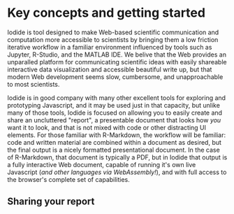 # Key concepts and getting started

Iodide is tool designed to make Web-based scientific communication and computation more accessible to scientists by bringing them a low friction iterative workflow in a familiar environment influenced by tools such as Jupyter, R-Studio, and the MATLAB IDE. We belive that the Web provides an unparalled platform for communicating scientific ideas with easily shareable interactive data visualization and accessible beautiful write up, but that modern Web development seems slow, cumbersome, and unapproachable to most scientists.

Iodide is in good company with many other excellent tools for exploring and prototyping Javascript, and it may be used just in that capacity, but unlike many of those tools, Iodide is focused on allowing you to easily create and share an uncluttered "report", a presentable document that looks how _you_ want it to look, and that is not mixed with code or other distracting UI elements. For those familiar with R-Markdown, the workflow will be familiar: code and written material are combined within a document as desired, but the final output is a nicely formatted presentational document. In the case of R-Markdown, that document is typically a PDF, but in Iodide that output is a fully interactive Web document, capable of running it's own live Javascript (_and other languages via WebAssembly!_), and with full access to the browser's complete set of capabilities.

## Sharing your report


